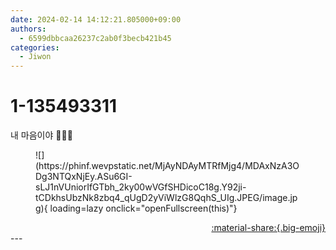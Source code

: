 ```yaml
---
date: 2024-02-14 14:12:21.805000+09:00
authors:
  - 6599dbbcaa26237c2ab0f3becb421b45
categories:
  - Jiwon
---
```


# 1-135493311

<div class="post-container" markdown="1">
<div class="content-container md-sidebar__scrollwrap" markdown="1">

내 마음이야 💝🍫🍭
<figure markdown="1">
![](https://phinf.wevpstatic.net/MjAyNDAyMTRfMjg4/MDAxNzA3ODg3NTQxNjEy.ASu6GI-sLJ1nVUniorIfGTbh_2ky00wVGfSHDicoC18g.Y92ji-tCDkhsUbzNk8zbq4_qUgD2yViWlzG8QqhS_UIg.JPEG/image.jpg){ loading=lazy onclick="openFullscreen(this)"}
</figure>


</div>
</div>

<div style="text-align: right;" markdown="1">
<a href="https://weverse.io/fromis9/artist/1-135493311" style="text-align: right;">:material-share:{.big-emoji}</a>
</div>
---
